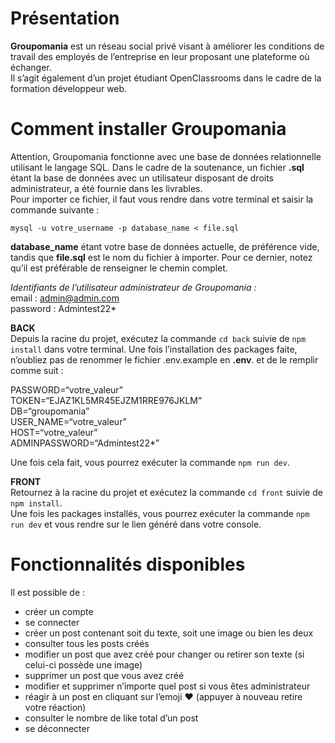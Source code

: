 ﻿<!DOCTYPE html>
<html>

<head>
  <meta charset="utf-8">
  <meta name="viewport" content="width=device-width, initial-scale=1.0">
  <link rel="stylesheet" href="https://stackedit.io/style.css" />
</head>

<body class="stackedit">
  <div class="stackedit__html"><h1 id="présentation">Présentation</h1>
<p><strong>Groupomania</strong> est un réseau social privé visant à améliorer les conditions de travail des employés de l’entreprise en leur proposant une plateforme où échanger.<br>
Il s’agit également d’un projet étudiant OpenClassrooms dans le cadre de la formation développeur web.</p>
<h1 id="comment-installer-groupomania">Comment installer Groupomania</h1>
<p>Attention, Groupomania fonctionne avec une base de données relationnelle utilisant le langage SQL. Dans le cadre de la soutenance, un fichier <strong>.sql</strong> étant la base de données avec un utilisateur disposant de droits administrateur, a été fournie dans les livrables.<br>
Pour importer ce fichier, il faut vous rendre dans votre terminal et saisir la commande suivante :</p>
<pre><code>mysql -u votre_username -p database_name &lt; file.sql
</code></pre>
<p><strong>database_name</strong> étant votre base de données actuelle, de préférence vide, tandis que <strong>file.sql</strong> est le nom du fichier à importer. Pour ce dernier, notez qu’il est préférable de renseigner le chemin complet.</p>
<p><em>Identifiants de l’utilisateur administrateur de Groupomania :</em><br>
email : <a href="mailto:admin@admin.com">admin@admin.com</a><br>
password : Admintest22*</p>
<p><strong>BACK</strong><br>
Depuis la racine du projet, exécutez la commande <code>cd back</code> suivie de <code>npm install</code> dans votre terminal. Une fois l’installation des packages faite, n’oubliez pas de renommer le fichier .env.example en <strong>.env</strong>. et de le remplir comme suit :</p>
<p>PASSWORD=“votre_valeur”<br>
TOKEN=“EJAZ1KL5MR45EJZM1RRE976JKLM”<br>
DB=“groupomania”<br>
USER_NAME=“votre_valeur”<br>
HOST=“votre_valeur”<br>
ADMINPASSWORD=“Admintest22*”</p>
<p>Une fois cela fait, vous pourrez exécuter la commande <code>npm run dev</code>.</p>
<p><strong>FRONT</strong><br>
Retournez à la racine du projet et exécutez la commande <code>cd front</code> suivie de <code>npm install</code>.<br>
Une fois les packages installés, vous pourrez exécuter la commande <code>npm run dev</code> et vous rendre sur le lien généré dans votre console.</p>
<h1 id="fonctionnalités-disponibles">Fonctionnalités disponibles</h1>
<p>Il est possible de :</p>
<ul>
<li>créer un compte</li>
<li>se connecter</li>
<li>créer un post contenant soit du texte, soit une image ou bien les deux</li>
<li>consulter tous les posts créés</li>
<li>modifier un post que avez créé pour changer ou retirer son texte (si celui-ci possède une image)</li>
<li>supprimer un post que vous avez créé</li>
<li>modifier et supprimer n’importe quel post si vous êtes administrateur</li>
<li>réagir à un post en cliquant sur l’emoji ❤ (appuyer à nouveau retire votre réaction)</li>
<li>consulter le nombre de like total d’un post</li>
<li>se déconnecter</li>
</ul>
</div>
</body>

</html>
